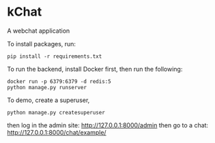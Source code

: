 # kChat
A webchat application

To install packages, run:

``` 
pip install -r requirements.txt
```

To run the backend, install Docker first, then run the following:

```
docker run -p 6379:6379 -d redis:5
python manage.py runserver
```

To demo, create a superuser, 

```
python manage.py createsuperuser
```

then log in the admin site: http://127.0.0.1:8000/admin
then go to a chat: http://127.0.0.1:8000/chat/example/
